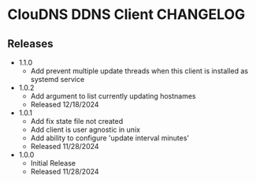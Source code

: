 # ClouDNS DDNS Client CHANGELOG

## Releases

- 1.1.0
  - Add prevent multiple update threads when this client is installed as systemd service
- 1.0.2
  - Add argument to list currently updating hostnames
  - Released 12/18/2024
- 1.0.1
  - Add fix state file not created
  - Add client is user agnostic in unix
  - Add ability to configure 'update interval minutes'
  - Released 11/28/2024
- 1.0.0
  - Initial Release
  - Released 11/28/2024